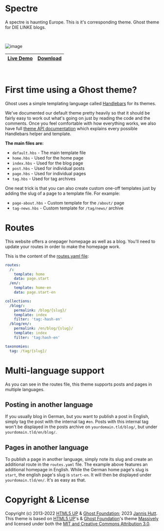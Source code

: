 # Spectre

A spectre is haunting Europe. This is it's corresponding theme. Ghost theme for DIE LINKE blogs.

&nbsp;

![image](/assets/mockups.png)

|[Live Demo](https://felixschulz.eu/)|[Download](https://github.com/hutt/spectre/releases/)|
|---|---|


&nbsp;

# First time using a Ghost theme?

Ghost uses a simple templating language called [Handlebars](http://handlebarsjs.com/) for its themes.

We've documented our default theme pretty heavily so that it should be fairly easy to work out what's going on just by reading the code and the comments. Once you feel comfortable with how everything works, we also have full [theme API documentation](https://themes.ghost.org) which explains every possible Handlebars helper and template.

**The main files are:**

- `default.hbs` - The main template file
- `home.hbs` - Used for the home page
- `index.hbs` - Used for the blog page
- `post.hbs` - Used for individual posts
- `page.hbs` - Used for individual pages
- `tag.hbs` - Used for tag archives

One neat trick is that you can also create custom one-off templates just by adding the slug of a page to a template file. For example:

- `page-about.hbs` - Custom template for the `/about/` page
- `tag-news.hbs` - Custom template for `/tag/news/` archive

# Routes

This website offers a onepager homepage as well as a blog. You'll need to update your routes in order to make the homepage work.

This is the content of the [routes.yaml file](routes.yaml):
```yaml
routes:
  /: 
    template: home
    data: page.start
  /en/:
    template: home-en
    data: page.start-en

collections:
  /blog/:
    permalink: /blog/{slug}/
    template: index
    filter: 'tag:-hash-en'
  /blog/en/:
    permalink: /en/blog/{slug}/
    template: index
    filter: 'tag:hash-en'

taxonomies:
  tag: /tag/{slug}/
```

# Multi-language support
As you can see in the routes file, this theme supports posts and pages in multiple languages. 

## Posting in another language
If you usually blog in German, but you want to publish a post in English, simply tag the post with the internal tag `#en`. Posts with this internal tag won't be displayed in the posts archive on `yourdomain.tld/blog/`, but under `yourdomain.tld/en/blog/`.

## Pages in another language
To publish a page in another language, simply note its slug and create an additional route in the `routes.yaml` file. The example above features an additional homepage in English. While the German home page's slug is `start`, the english page's slug is `start-en`. It will then be displayed under `yourdomain.tld/en/`. It's as easy as that.

# Copyright & License
Copyright (c) 2013-2022 [HTML5 UP](https://htmlup.net) & [Ghost Foundation](https://ghost.org); 2023 [Jannis Hutt](https://hutt.io). This theme is based on [HTML5 UP](https://htmlup.net)'s & [Ghost Foundation](https://ghost.org)'s theme [Massively](https://github.com/TryGhost/Massively) and licensed under both the [MIT and Creative Commons Attribution 3.0](LICENSE).